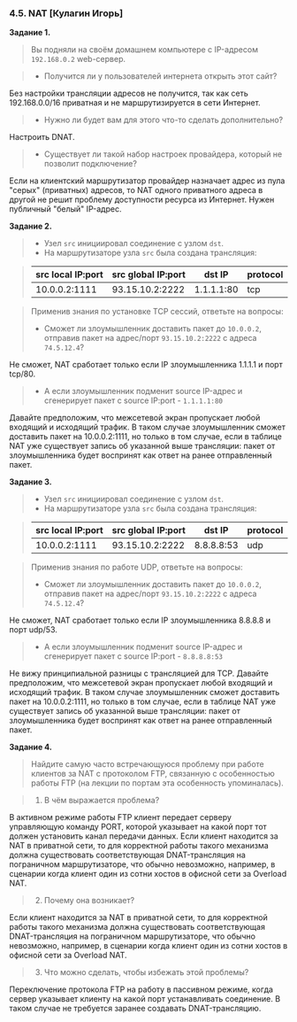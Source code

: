 ### 4.5. NAT [Кулагин Игорь]
**Задание 1.**
>Вы подняли на своём домашнем компьютере с IP-адресом `192.168.0.2` web-сервер.

>* Получится ли у пользователей интернета открыть этот сайт?

Без настройки трансляции адресов не получится, так как сеть 192.168.0.0/16 приватная и не маршрутизируется в сети Интернет.

>* Нужно ли будет вам для этого что-то сделать дополнительно?

Настроить DNAT.

>* Существует ли такой набор настроек провайдера, который не позволит подключение?

Если на клиентский маршрутизатор провайдер назначает адрес из пула "серых" (приватных) адресов, то NAT одного приватного адреса в другой не решит проблему доступности ресурса из Интернет. Нужен публичный "белый" IP-адрес.


**Задание 2.**
>- Узел `src` инициировал соединение с узлом `dst`.
>- На маршрутизаторе узла `src` была создана трансляция:

>| src local IP:port | src global IP:port | dst IP | protocol
>| -------- | -------- | -------- | -------- |
>| 10.0.0.2:1111     | 93.15.10.2:2222     | 1.1.1.1:80     |tcp|

>Применив знания по установке TCP сессий, ответьте на вопросы:
>* Сможет ли злоумышленник доставить пакет до `10.0.0.2`, отправив пакет на адрес/порт `93.15.10.2:2222` с адреса `74.5.12.4`?

Не сможет, NAT сработает только если IP злоумышленника 1.1.1.1 и порт tcp/80.

>* А если злоумышленник подменит source IP-адрес и сгенерирует пакет с source IP:port - `1.1.1.1:80`

Давайте предположим, что межсетевой экран пропускает любой входящий и исходящий трафик. В таком случае злоумышленник сможет доставить пакет на 10.0.0.2:1111, но только в том случае, если в таблице NAT уже существует запись об указанной выше трансляции: пакет от злоумышленника будет воспринят как ответ на ранее отправленный пакет. 

**Задание 3.**
>- Узел `src` инициировал соединение с узлом `dst`.
>- На маршрутизаторе узла `src` была создана трансляция:


>| src local IP:port | src global IP:port | dst IP | protocol
>| -------- | -------- | -------- | -------- |
>| 10.0.0.2:1111     | 93.15.10.2:2222     | 8.8.8.8:53     |udp|

>Применив знания по работе UDP, ответьте на вопросы:
>* Сможет ли злоумышленник доставить пакет до `10.0.0.2`, отправив пакет на адрес/порт `93.15.10.2:2222` с адреса `74.5.12.4`?

Не сможет, NAT сработает только если IP злоумышленника 8.8.8.8 и порт udp/53.

>* А если злоумышленник подменит source IP-адрес и сгенерирует пакет с source IP:port - `8.8.8.8:53`

Не вижу принципиальной разницы с трансляцией для TCP. Давайте предположим, что межсетевой экран пропускает любой входящий и исходящий трафик. В таком случае злоумышленник сможет доставить пакет на 10.0.0.2:1111, но только в том случае, если в таблице NAT уже существует запись об указанной выше трансляции: пакет от злоумышленника будет воспринят как ответ на ранее отправленный пакет.

**Задание 4.**
>Найдите самую часто встречающуюся проблему при работе клиентов за NAT с протоколом FTP, связанную с особенностью работы FTP (на лекции по портам эта особенность упоминалась).

>1. В чём выражается проблема?

В активном режиме работы FTP клиент передает серверу управляющую команду PORT, которой указывает на какой порт тот должен установить канал передачи данных. Если клиент находится за NAT в приватной сети, то для корректной работы такого механизма должна существовать соответствующая DNAT-трансляция на пограничном маршрутизаторе, что обычно невозможно, например, в сценарии когда клиент один из сотни хостов в офисной сети за Overload NAT. 

>2. Почему она возникает?

Если клиент находится за NAT в приватной сети, то для корректной работы такого механизма должна существовать соответствующая DNAT-трансляция на пограничном маршрутизаторе, что обычно невозможно, например, в сценарии когда клиент один из сотни хостов в офисной сети за Overload NAT. 

>3. Что можно сделать, чтобы избежать этой проблемы?

Переключение протокола FTP на работу в пассивном режиме, когда сервер указывает клиенту на какой порт устанавливать соединение. В таком случае не требуется заранее создавать DNAT-трансляцию.
